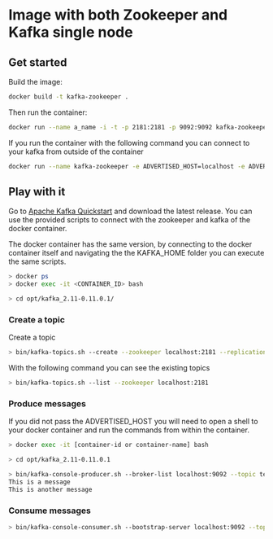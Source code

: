 
# Image with both Zookeeper and Kafka single node



## Get started

Build the image: 
```bash
docker build -t kafka-zookeeper .
```


Then run the container:
```bash
docker run --name a_name -i -t -p 2181:2181 -p 9092:9092 kafka-zookeeper
```

If you run the container with the following command you can connect to your kafka from outside of the container
```bash
docker run --name kafka-zookeeper -e ADVERTISED_HOST=localhost -e ADVERTISED_PORT=9092 -i -t -p 2181:2181 -p 9092:9092 kafka-zookeeper
```

## Play with it

Go to [Apache Kafka Quickstart](https://kafka.apache.org/quickstart) and download the latest release.
You can use the provided scripts to connect with the zookeeper and kafka of the docker container.

The docker container has the same version, by connecting to the docker container itself and navigating the the KAFKA_HOME folder you can execute the same scripts.
```bash
> docker ps
> docker exec -it <CONTAINER_ID> bash

> cd opt/kafka_2.11-0.11.0.1/
```



### Create a topic
Create a topic
```bash
> bin/kafka-topics.sh --create --zookeeper localhost:2181 --replication-factor 1 --partitions 1 --topic test
```

With the following command you can see the existing topics
```bash
> bin/kafka-topics.sh --list --zookeeper localhost:2181
```


### Produce messages

If you did not pass the ADVERTISED_HOST you will need to open a shell to your docker container and run the commands from within the container.
```bash
> docker exec -it [container-id or container-name] bash

> cd opt/kafka_2.11-0.11.0.1
```

```bash
> bin/kafka-console-producer.sh --broker-list localhost:9092 --topic test
This is a message
This is another message
```
### Consume messages
```bash
> bin/kafka-console-consumer.sh --bootstrap-server localhost:9092 --topic test --from-beginning
```
